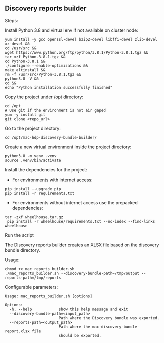 ## Discovery reports builder
Steps:


Install Python 3.8 and virtual env if not available on cluster node:

```shell
yum install -y gcc openssl-devel bzip2-devel libffi-devel zlib-devel xz-devel && 
cd /usr/src && 
wget https://www.python.org/ftp/python/3.8.1/Python-3.8.1.tgz && 
tar xzf Python-3.8.1.tgz && 
cd Python-3.8.1 && 
./configure --enable-optimizations && 
make altinstall && 
rm -f /usr/src/Python-3.8.1.tgz && 
python3.8 -V &&
cd &&
echo "Python installation successfully finished"

```

Copy the project under /opt directory:

```
cd /opt
# Use git if the environment is not air gaped
yum -y install git
git clone <repo_url>
```

Go to the project directory:

```
cd /opt/mac-hdp-discovery-bundle-builder/
```

Create a new virtual environment inside the project directory:

```
python3.8 -m venv .venv
source .venv/bin/activate
```

Install the dependencies for the project:

- For environments with internet access:

```commandline
pip install --upgrade pip
pip install -r requirements.txt
```

- For environments without internet access use the prepacked dependencies:

```commandline
tar -zxf wheelhouse.tar.gz
 pip install -r wheelhouse/requirements.txt --no-index --find-links wheelhouse
```


Run the script

The Discovery reports builder creates an XLSX file based on the discovery bundle directory.

Usage:

```commandline
chmod +x mac_reports_builder.sh
./mac_reports_builder.sh --discovery-bundle-path=/tmp/output --reports-path=/tmp/reports
```

Configurable parameters:

```
Usage: mac_reports_builder.sh [options]

Options:
  -h, --help            show this help message and exit
  --discovery-bundle-path=<input_path>
                        Path where the Discovery bundle was exported.
  --reports-path=<output_path>
                        Path where the mac-discovery-bundle-report.xlsx file
                        should be exported.
```